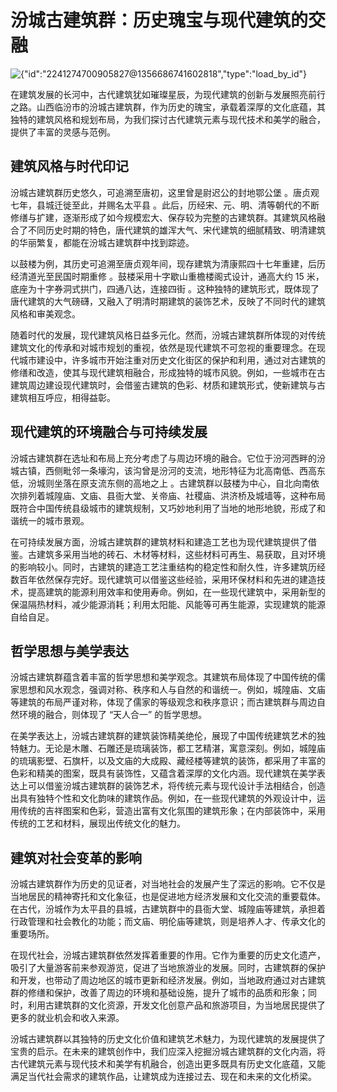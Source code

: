 # 汾城古建筑群：历史瑰宝与现代建筑的交融



![{"id":"2241274700905827@1356686741602818","type":"load\_by\_id"}](https://p9-flow-imagex-sign.byteimg.com/ocean-cloud-tos/image_skill/ad05a0ae-f0a3-48a2-bab8-d8ea29cc4e6f_1739623030880878176_origin\~tplv-a9rns2rl98-image-dark-watermark.png?rk3s=b14c611d\&x-expires=1771159030\&x-signature=ziBuq5ApF9u7AyNTAJKbzKOc6Fk%3D)

在建筑发展的长河中，古代建筑犹如璀璨星辰，为现代建筑的创新与发展照亮前行之路。山西临汾市的汾城古建筑群，作为历史的瑰宝，承载着深厚的文化底蕴，其独特的建筑风格和规划布局，为我们探讨古代建筑元素与现代技术和美学的融合，提供了丰富的灵感与范例。

## 建筑风格与时代印记

汾城古建筑群历史悠久，可追溯至唐初，这里曾是尉迟公的封地鄂公堡 。唐贞观七年，县城迁徙至此，并赐名太平县 。此后，历经宋、元、明、清等朝代的不断修缮与扩建，逐渐形成了如今规模宏大、保存较为完整的古建筑群。其建筑风格融合了不同历史时期的特色，唐代建筑的雄浑大气、宋代建筑的细腻精致、明清建筑的华丽繁复，都能在汾城古建筑群中找到踪迹。

以鼓楼为例，其历史可追溯至唐贞观年间，现存建筑为清康熙四十七年重建，后历经清道光至民国时期重修 。鼓楼采用十字歇山重檐楼阁式设计，通高大约 15 米，底座为十字券洞式拱门，四通八达，连接四街 。这种独特的建筑形式，既体现了唐代建筑的大气磅礴，又融入了明清时期建筑的装饰艺术，反映了不同时代的建筑风格和审美观念。

随着时代的发展，现代建筑风格日益多元化。然而，汾城古建筑群所体现的对传统建筑文化的传承和对城市规划的重视，依然是现代建筑不可忽视的重要理念。在现代城市建设中，许多城市开始注重对历史文化街区的保护和利用，通过对古建筑的修缮和改造，使其与现代建筑相融合，形成独特的城市风貌。例如，一些城市在古建筑周边建设现代建筑时，会借鉴古建筑的色彩、材质和建筑形式，使新建筑与古建筑相互呼应，相得益彰。

## 现代建筑的环境融合与可持续发展

汾城古建筑群在选址和布局上充分考虑了与周边环境的融合。它位于汾河西畔的汾城古镇，西侧毗邻一条壕沟，该沟曾是汾河的支流，地形特征为北高南低、西高东低，汾城则坐落在原支流东侧的高地之上 。古建筑群以鼓楼为中心，自北向南依次排列着城隍庙、文庙、县衙大堂、关帝庙、社稷庙、洪济桥及城墙等，这种布局既符合中国传统县级城市的建筑规制，又巧妙地利用了当地的地形地貌，形成了和谐统一的城市景观。

在可持续发展方面，汾城古建筑群的建筑材料和建造工艺也为现代建筑提供了借鉴。古建筑多采用当地的砖石、木材等材料，这些材料可再生、易获取，且对环境的影响较小。同时，古建筑的建造工艺注重结构的稳定性和耐久性，许多建筑历经数百年依然保存完好。现代建筑可以借鉴这些经验，采用环保材料和先进的建造技术，提高建筑的能源利用效率和使用寿命。例如，在一些现代建筑中，采用新型的保温隔热材料，减少能源消耗；利用太阳能、风能等可再生能源，实现建筑的能源自给自足。

## 哲学思想与美学表达

汾城古建筑群蕴含着丰富的哲学思想和美学观念。其建筑布局体现了中国传统的儒家思想和风水观念，强调对称、秩序和人与自然的和谐统一。例如，城隍庙、文庙等建筑的布局严谨对称，体现了儒家的等级观念和秩序意识；而古建筑群与周边自然环境的融合，则体现了 “天人合一” 的哲学思想。

在美学表达上，汾城古建筑群的建筑装饰精美绝伦，展现了中国传统建筑艺术的独特魅力。无论是木雕、石雕还是琉璃装饰，都工艺精湛，寓意深刻。例如，城隍庙的琉璃影壁、石旗杆，以及文庙的大成殿、藏经楼等建筑的装饰，都采用了丰富的色彩和精美的图案，既具有装饰性，又蕴含着深厚的文化内涵。现代建筑在美学表达上可以借鉴汾城古建筑群的装饰艺术，将传统元素与现代设计手法相结合，创造出具有独特个性和文化韵味的建筑作品。例如，在一些现代建筑的外观设计中，运用传统的吉祥图案和色彩，营造出富有文化氛围的建筑形象；在内部装饰中，采用传统的工艺和材料，展现出传统文化的魅力。

## 建筑对社会变革的影响

汾城古建筑群作为历史的见证者，对当地社会的发展产生了深远的影响。它不仅是当地居民的精神寄托和文化象征，也是促进地方经济发展和文化交流的重要载体。在古代，汾城作为太平县的县城，古建筑群中的县衙大堂、城隍庙等建筑，承担着行政管理和社会教化的功能；而文庙、明伦庙等建筑，则是培养人才、传承文化的重要场所。

在现代社会，汾城古建筑群依然发挥着重要的作用。它作为重要的历史文化遗产，吸引了大量游客前来参观游览，促进了当地旅游业的发展。同时，古建筑群的保护和开发，也带动了周边地区的城市更新和经济发展。例如，当地政府通过对古建筑群的修缮和保护，改善了周边的环境和基础设施，提升了城市的品质和形象；同时，利用古建筑群的文化资源，开发文化创意产品和旅游项目，为当地居民提供了更多的就业机会和收入来源。

汾城古建筑群以其独特的历史文化价值和建筑艺术魅力，为现代建筑的发展提供了宝贵的启示。在未来的建筑创作中，我们应深入挖掘汾城古建筑群的文化内涵，将古代建筑元素与现代技术和美学有机融合，创造出更多既具有历史文化底蕴，又能满足当代社会需求的建筑作品，让建筑成为连接过去、现在和未来的文化桥梁。